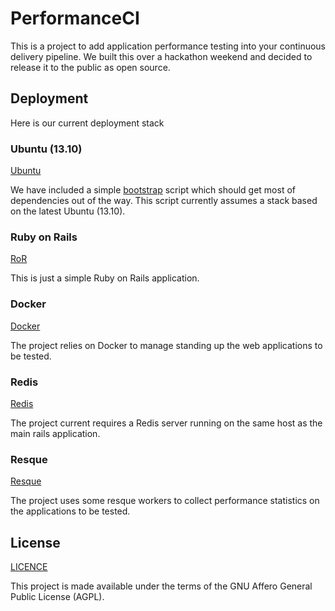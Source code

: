 # PerformanceCI


This is a project to add application performance testing into your continuous
delivery pipeline. We built this over a hackathon weekend and decided to release
it to the public as open source.

## Deployment

Here is our current deployment stack


### Ubuntu (13.10)

[Ubuntu](http://www.ubuntu.com/)

We have included a simple [bootstrap](scripts/bootstrap.sh) script
which should get most of dependencies out of the way. This script currently
assumes a stack based on the latest Ubuntu (13.10).

### Ruby on Rails

[RoR](http://rubyonrails.org/)

This is just a simple Ruby on Rails application.

### Docker

[Docker](https://www.docker.io/)

The project relies on Docker to manage standing up the web applications to be
tested.

### Redis

[Redis](http://redis.io/)

The project current requires a Redis server running on the same host as the
main rails application.

### Resque

[Resque](https://github.com/resque/resque)

The project uses some resque workers to collect performance statistics on the
applications to be tested.

## License

[LICENCE](LICENSE)

This project is made available under the terms of the GNU Affero General Public
License (AGPL).
